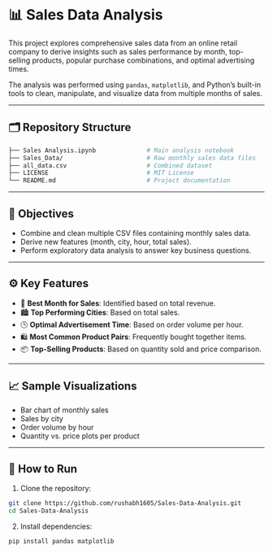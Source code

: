 # 📊 Sales Data Analysis

This project explores comprehensive sales data from an online retail company to derive insights such as sales performance by month, top-selling products, popular purchase combinations, and optimal advertising times.

The analysis was performed using `pandas`, `matplotlib`, and Python’s built-in tools to clean, manipulate, and visualize data from multiple months of sales.

---

## 🗂️ Repository Structure
```bash
├── Sales Analysis.ipynb              # Main analysis notebook
├── Sales_Data/                       # Raw monthly sales data files
├── all_data.csv                      # Combined dataset
├── LICENSE                           # MIT License
└── README.md                         # Project documentation
```
---

## 📌 Objectives

- Combine and clean multiple CSV files containing monthly sales data.
- Derive new features (month, city, hour, total sales).
- Perform exploratory data analysis to answer key business questions.

---

## ⚙️ Key Features

- 📅 **Best Month for Sales**: Identified based on total revenue.
- 🏙️ **Top Performing Cities**: Based on total sales.
- 🕒 **Optimal Advertisement Time**: Based on order volume per hour.
- 🛍️ **Most Common Product Pairs**: Frequently bought together items.
- 📦 **Top-Selling Products**: Based on quantity sold and price comparison.

---

## 📈 Sample Visualizations

- Bar chart of monthly sales
- Sales by city
- Order volume by hour
- Quantity vs. price plots per product

---

## 🚀 How to Run

1. Clone the repository:

```bash
git clone https://github.com/rushabh1605/Sales-Data-Analysis.git
cd Sales-Data-Analysis
```

 2.	Install dependencies:
```bash 
pip install pandas matplotlib
```


